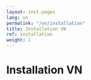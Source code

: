 ```yaml
---
layout: inst-pages
lang: vn
permalink: "/vn/installation"
title: Installation VN
ref: installation
weight: 1
---
```


# Installation VN
